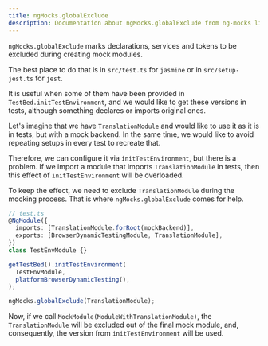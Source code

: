 ```yaml
---
title: ngMocks.globalExclude
description: Documentation about ngMocks.globalExclude from ng-mocks library
---
```


`ngMocks.globalExclude` marks declarations, services and tokens to be excluded during creating mock modules.

The best place to do that is in `src/test.ts` for `jasmine` or in `src/setup-jest.ts` for `jest`.

It is useful when some of them have been provided in `TestBed.initTestEnvironment`,
and we would like to get these versions in tests, although something declares or imports original ones.

Let's imagine that we have `TranslationModule` and would like to use it as it is in tests, but with a mock backend.
In the same time, we would like to avoid repeating setups in every test to recreate that.

Therefore, we can configure it via `initTestEnvironment`, but there is a problem.
If we import a module that imports `TranslationModule` in tests,
then this effect of `initTestEnvironment` will be overloaded.

To keep the effect, we need to exclude `TranslationModule` during the mocking process.
That is where `ngMocks.globalExclude` comes for help.

```ts
// test.ts
@NgModule({
  imports: [TranslationModule.forRoot(mockBackend)],
  exports: [BrowserDynamicTestingModule, TranslationModule],
})
class TestEnvModule {}

getTestBed().initTestEnvironment(
  TestEnvModule,
  platformBrowserDynamicTesting(),
);

ngMocks.globalExclude(TranslationModule);
```

Now, if we call `MockModule(ModuleWithTranslationModule)`,
the `TranslationModule` will be excluded out of the final mock module,
and, consequently, the version from `initTestEnvironment` will be used.
